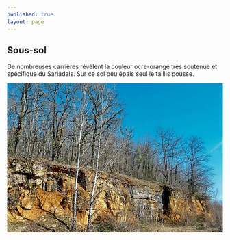 ```yaml
---
published: true
layout: page
---
```


## Sous-sol

De nombreuses carrières révèlent la couleur ocre-orangé très soutenue et spécifique du Sarladais. Sur ce sol peu épais seul le taillis pousse.

![Sous-sol](/data/images/4/geographie/4-GEOGRAPHIE_POP2.jpg)
